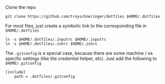 
Clone the repo

```
git clone https://github.com/troyschneringer/dotfiles $HOME/.dotfiles
```

For most files, just create a symbolic link to the corresponding file in `$HOME/.dotfiles`

```
ln -s $HOME/.dotfiles/.inputrc $HOME/.inputrc
ln -s $HOME/.dotfiles/.zshrc $HOME/.zshrc
```

The `.gitconfig` is a special case, because there are some machine / os specific settings (like the credential helper, etc). Just add the following to `$HOME/.gitconfig`

```
[include]
    path = .dotfiles/.gitconfig
```
